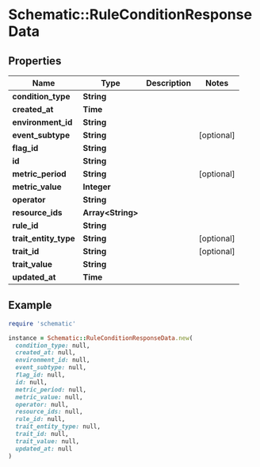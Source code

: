# Schematic::RuleConditionResponseData

## Properties

| Name | Type | Description | Notes |
| ---- | ---- | ----------- | ----- |
| **condition_type** | **String** |  |  |
| **created_at** | **Time** |  |  |
| **environment_id** | **String** |  |  |
| **event_subtype** | **String** |  | [optional] |
| **flag_id** | **String** |  |  |
| **id** | **String** |  |  |
| **metric_period** | **String** |  | [optional] |
| **metric_value** | **Integer** |  |  |
| **operator** | **String** |  |  |
| **resource_ids** | **Array&lt;String&gt;** |  |  |
| **rule_id** | **String** |  |  |
| **trait_entity_type** | **String** |  | [optional] |
| **trait_id** | **String** |  | [optional] |
| **trait_value** | **String** |  |  |
| **updated_at** | **Time** |  |  |

## Example

```ruby
require 'schematic'

instance = Schematic::RuleConditionResponseData.new(
  condition_type: null,
  created_at: null,
  environment_id: null,
  event_subtype: null,
  flag_id: null,
  id: null,
  metric_period: null,
  metric_value: null,
  operator: null,
  resource_ids: null,
  rule_id: null,
  trait_entity_type: null,
  trait_id: null,
  trait_value: null,
  updated_at: null
)
```

